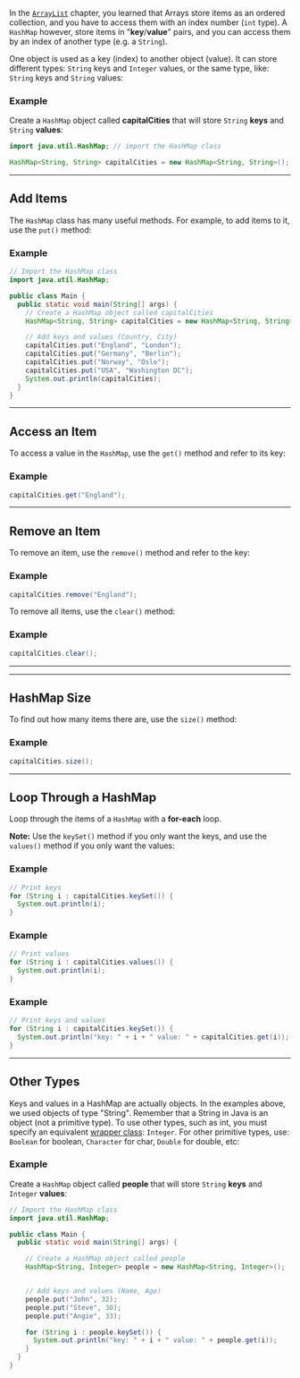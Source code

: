 In the [`ArrayList`](https://www.w3schools.com/java/java_arraylist.asp) chapter, you learned that Arrays store items as an ordered collection, and you have to access them with an index number (`int` type). A `HashMap` however, store items in "**key**/**value**" pairs, and you can access them by an index of another type (e.g. a `String`).

One object is used as a key (index) to another object (value). It can store different types: `String` keys and `Integer` values, or the same type, like: `String` keys and `String` values:

### Example

Create a `HashMap` object called **capitalCities** that will store `String` **keys** and `String` **values**:

```java
import java.util.HashMap; // import the HashMap class

HashMap<String, String> capitalCities = new HashMap<String, String>();
```

---

## Add Items

The `HashMap` class has many useful methods. For example, to add items to it, use the `put()` method:

### Example

```java
// Import the HashMap class
import java.util.HashMap;

public class Main {
  public static void main(String[] args) {
    // Create a HashMap object called capitalCities
    HashMap<String, String> capitalCities = new HashMap<String, String>();

    // Add keys and values (Country, City)
    capitalCities.put("England", "London");
    capitalCities.put("Germany", "Berlin");
    capitalCities.put("Norway", "Oslo");
    capitalCities.put("USA", "Washington DC");
    System.out.println(capitalCities);
  }
}
```

---

## Access an Item

To access a value in the `HashMap`, use the `get()` method and refer to its key:

### Example

```java
capitalCities.get("England");
```

---

## Remove an Item

To remove an item, use the `remove()` method and refer to the key:

### Example

```java
capitalCities.remove("England");
```

To remove all items, use the `clear()` method:

### Example

```java
capitalCities.clear();
```

---

---

## HashMap Size

To find out how many items there are, use the `size()` method:

### Example

```java
capitalCities.size();
```

---

## Loop Through a HashMap

Loop through the items of a `HashMap` with a **for-each** loop.

**Note:** Use the `keySet()` method if you only want the keys, and use the `values()` method if you only want the values:

### Example

```java
// Print keys
for (String i : capitalCities.keySet()) {
  System.out.println(i);
}
```

### Example

```java
// Print values
for (String i : capitalCities.values()) {
  System.out.println(i);
}
```

### Example

```java
// Print keys and values
for (String i : capitalCities.keySet()) {
  System.out.println("key: " + i + " value: " + capitalCities.get(i));
}
```

---

## Other Types

Keys and values in a HashMap are actually objects. In the examples above, we used objects of type "String". Remember that a String in Java is an object (not a primitive type). To use other types, such as int, you must specify an equivalent [wrapper class](https://www.w3schools.com/java/java_wrapper_classes.asp): `Integer`. For other primitive types, use: `Boolean` for boolean, `Character` for char, `Double` for double, etc:

### Example

Create a `HashMap` object called **people** that will store `String` **keys** and `Integer` **values**:

```java
// Import the HashMap class
import java.util.HashMap;

public class Main {
  public static void main(String[] args) {

    // Create a HashMap object called people
    HashMap<String, Integer> people = new HashMap<String, Integer>();


    // Add keys and values (Name, Age)
    people.put("John", 32);
    people.put("Steve", 30);
    people.put("Angie", 33);

    for (String i : people.keySet()) {
      System.out.println("key: " + i + " value: " + people.get(i));
    }
  }
}
```